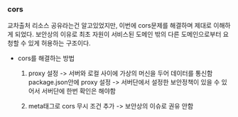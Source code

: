 ### cors

교차출처 리소스 공유라는건 알고있었지만, 이번에 cors문제를 해결하며 제대로 이해하게 되었다. 
보안상의 이유로 최초 자원이 서비스된 도메인 밖의 다른 도메인으로부터 요청할 수 있게 허용하는 구조이다.

- cors를 해결하는 방법
    1. proxy 설정 
        -> 서버와 로컬 사이에 가상의 머신을 두어 데이터를 통신함 
        package.json안에 proxy 설정 
        -> 서버단에서 설정한 보안정책이 있을 수 있어서 서버단에 한번 확인은 해야함

    2. meta태그로 cors 무시 조건 추가 
        -> 보안상의 이슈로 권유 안함


